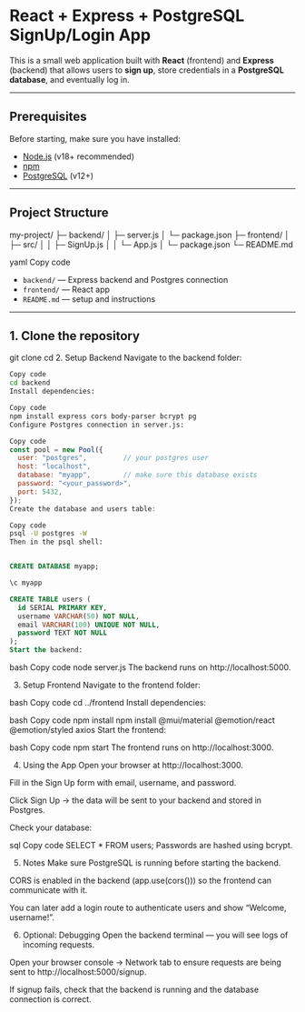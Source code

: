 # React + Express + PostgreSQL SignUp/Login App

This is a small web application built with **React** (frontend) and **Express** (backend) that allows users to **sign up**, store credentials in a **PostgreSQL database**, and eventually log in.

---

## Prerequisites

Before starting, make sure you have installed:

- [Node.js](https://nodejs.org/en/) (v18+ recommended)
- [npm](https://www.npmjs.com/)
- [PostgreSQL](https://www.postgresql.org/) (v12+)

---

## Project Structure

my-project/
├─ backend/
│ ├─ server.js
│ └─ package.json
├─ frontend/
│ ├─ src/
│ │ ├─ SignUp.js
│ │ └─ App.js
│ └─ package.json
└─ README.md

yaml
Copy code

- `backend/` — Express backend and Postgres connection
- `frontend/` — React app
- `README.md` — setup and instructions

---

## 1. Clone the repository

git clone <your-repo-url>
cd <your-project-folder>
2. Setup Backend
Navigate to the backend folder:

```bash
Copy code
cd backend
Install dependencies:
```

```bash
Copy code
npm install express cors body-parser bcrypt pg 
Configure Postgres connection in server.js:
```

```js
Copy code
const pool = new Pool({
  user: "postgres",         // your postgres user
  host: "localhost",
  database: "myapp",        // make sure this database exists
  password: "<your_password>",
  port: 5432,
});
Create the database and users table:
```
```bash
Copy code
psql -U postgres -W
Then in the psql shell:
```
```sql

CREATE DATABASE myapp;

\c myapp

CREATE TABLE users (
  id SERIAL PRIMARY KEY,
  username VARCHAR(50) NOT NULL,
  email VARCHAR(100) UNIQUE NOT NULL,
  password TEXT NOT NULL
);
Start the backend:
```

bash
Copy code
node server.js
The backend runs on http://localhost:5000.

3. Setup Frontend
Navigate to the frontend folder:

bash
Copy code
cd ../frontend
Install dependencies:

bash
Copy code
npm install
npm install @mui/material @emotion/react @emotion/styled axios
Start the frontend:

bash
Copy code
npm start
The frontend runs on http://localhost:3000.

4. Using the App
Open your browser at http://localhost:3000.

Fill in the Sign Up form with email, username, and password.

Click Sign Up → the data will be sent to your backend and stored in Postgres.

Check your database:

sql
Copy code
SELECT * FROM users;
Passwords are hashed using bcrypt.

5. Notes
Make sure PostgreSQL is running before starting the backend.

CORS is enabled in the backend (app.use(cors())) so the frontend can communicate with it.

You can later add a login route to authenticate users and show “Welcome, username!”.

6. Optional: Debugging
Open the backend terminal — you will see logs of incoming requests.

Open your browser console → Network tab to ensure requests are being sent to http://localhost:5000/signup.

If signup fails, check that the backend is running and the database connection is correct.
